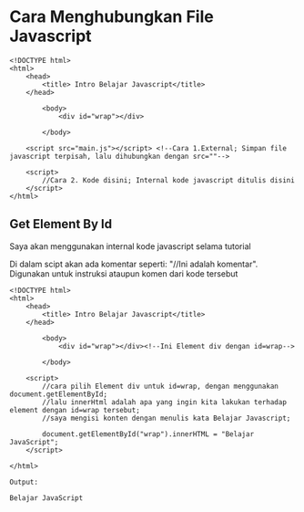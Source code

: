 <h1>Cara Menghubungkan File Javascript</h1>


```
<!DOCTYPE html>
<html>
    <head>
        <title> Intro Belajar Javascript</title> 
    </head>

        <body>
            <div id="wrap"></div>

        </body>

    <script src="main.js"></script> <!--Cara 1.External; Simpan file javascript terpisah, lalu dihubungkan dengan src=""-->
    
    <script>
        //Cara 2. Kode disini; Internal kode javascript ditulis disini
    </script>
</html>
```

<h2>Get Element By Id</h2>
<p>Saya akan menggunakan internal kode javascript selama tutorial</p>
<p>Di dalam scipt akan ada komentar seperti: "//Ini adalah komentar".
    Digunakan untuk instruksi ataupun komen dari kode tersebut</p>


```
<!DOCTYPE html>
<html>
    <head>
        <title> Intro Belajar Javascript</title>
    </head>

        <body>
            <div id="wrap"></div><!--Ini Element div dengan id=wrap-->

        </body>

    <script>
        //cara pilih Element div untuk id=wrap, dengan menggunakan document.getElementById;
        //lalu innerHtml adalah apa yang ingin kita lakukan terhadap element dengan id=wrap tersebut;
        //saya mengisi konten dengan menulis kata Belajar Javascript;
        
        document.getElementById("wrap").innerHTML = "Belajar JavaScript";
    </script>
    
</html>
```

```
Output:

Belajar JavaScript
```
